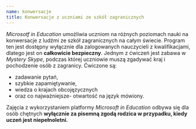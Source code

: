 ```yaml
---
name: konwersacje
title: Konwersacje z uczniami ze szkół zagranicznych
---
```

*Microsotf in Education* umożliwia uczniom na różnych poziomach nauki na konwersacje z ludźmi ze szkół zagranicznych na całym świecie. Program ten jest dostępny wyłącznie dla zalogowanych nauczycieli z kwalifikacjami, dlatego jest on **całkowicie bezpieczny**.
Jednym z ćwiczeń jest zabawa w *Mystery Skype*, podczas której uczniowie muszą zgadywać kraj i pochodzenie osób z zagranicy.
Ćwiczone są:
- zadawanie pytań,
- szybkie zapamiętywanie,
- wiedza o krajach obcojęzycznych
- oraz co najważniejsze- otwartość na język mówiony.

Zajęcia z wykorzystaniem platformy *Microsoft in Education* odbywa się dla osób chętnych **wyłącznie za pisemną zgodą rodzica w przypadku, kiedy uczeń jest niepełnoletni.**
